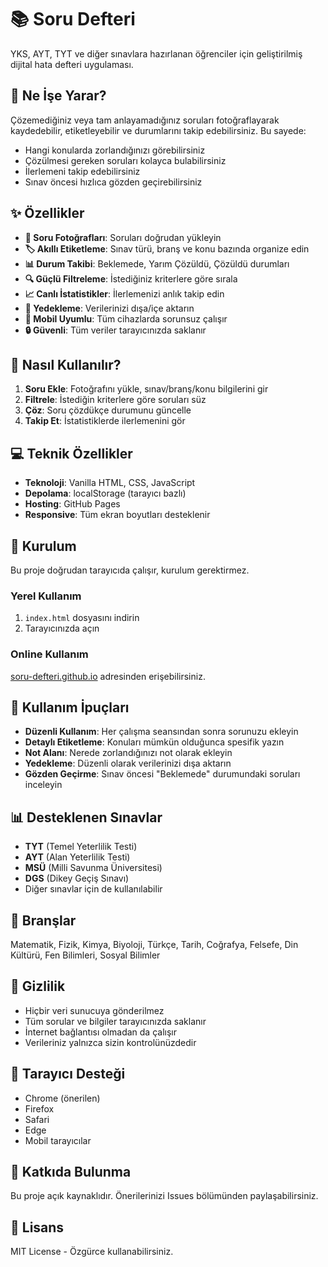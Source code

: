# 📚 Soru Defteri

YKS, AYT, TYT ve diğer sınavlara hazırlanan öğrenciler için geliştirilmiş dijital hata defteri uygulaması.

## 🎯 Ne İşe Yarar?

Çözemediğiniz veya tam anlayamadığınız soruları fotoğraflayarak kaydedebilir, etiketleyebilir ve durumlarını takip edebilirsiniz. Bu sayede:

- Hangi konularda zorlandığınızı görebilirsiniz
- Çözülmesi gereken soruları kolayca bulabilirsiniz  
- İlerlemeni takip edebilirsiniz
- Sınav öncesi hızlıca gözden geçirebilirsiniz

## ✨ Özellikler

- **📸 Soru Fotoğrafları**: Soruları doğrudan yükleyin
- **🏷️ Akıllı Etiketleme**: Sınav türü, branş ve konu bazında organize edin
- **📊 Durum Takibi**: Beklemede, Yarım Çözüldü, Çözüldü durumları
- **🔍 Güçlü Filtreleme**: İstediğiniz kriterlere göre sırala
- **📈 Canlı İstatistikler**: İlerlemenizi anlık takip edin
- **💾 Yedekleme**: Verilerinizi dışa/içe aktarın
- **📱 Mobil Uyumlu**: Tüm cihazlarda sorunsuz çalışır
- **🔒 Güvenli**: Tüm veriler tarayıcınızda saklanır

## 🚀 Nasıl Kullanılır?

1. **Soru Ekle**: Fotoğrafını yükle, sınav/branş/konu bilgilerini gir
2. **Filtrele**: İstediğin kriterlere göre soruları süz
3. **Çöz**: Soru çözdükçe durumunu güncelle
4. **Takip Et**: İstatistiklerde ilerlemenini gör

## 💻 Teknik Özellikler

- **Teknoloji**: Vanilla HTML, CSS, JavaScript
- **Depolama**: localStorage (tarayıcı bazlı)
- **Hosting**: GitHub Pages
- **Responsive**: Tüm ekran boyutları desteklenir

## 🔧 Kurulum

Bu proje doğrudan tarayıcıda çalışır, kurulum gerektirmez.

### Yerel Kullanım
1. `index.html` dosyasını indirin
2. Tarayıcınızda açın

### Online Kullanım  
[soru-defteri.github.io](https://username.github.io/soru-defteri) adresinden erişebilirsiniz.

## 📝 Kullanım İpuçları

- **Düzenli Kullanım**: Her çalışma seansından sonra sorunuzu ekleyin
- **Detaylı Etiketleme**: Konuları mümkün olduğunca spesifik yazın
- **Not Alanı**: Nerede zorlandığınızı not olarak ekleyin
- **Yedekleme**: Düzenli olarak verilerinizi dışa aktarın
- **Gözden Geçirme**: Sınav öncesi "Beklemede" durumundaki soruları inceleyin

## 📊 Desteklenen Sınavlar

- **TYT** (Temel Yeterlilik Testi)
- **AYT** (Alan Yeterlilik Testi) 
- **MSÜ** (Milli Savunma Üniversitesi)
- **DGS** (Dikey Geçiş Sınavı)
- Diğer sınavlar için de kullanılabilir

## 🎨 Branşlar

Matematik, Fizik, Kimya, Biyoloji, Türkçe, Tarih, Coğrafya, Felsefe, Din Kültürü, Fen Bilimleri, Sosyal Bilimler

## 🔐 Gizlilik

- Hiçbir veri sunucuya gönderilmez
- Tüm sorular ve bilgiler tarayıcınızda saklanır  
- İnternet bağlantısı olmadan da çalışır
- Verileriniz yalnızca sizin kontrolünüzdedir

## 📱 Tarayıcı Desteği

- Chrome (önerilen)
- Firefox  
- Safari
- Edge
- Mobil tarayıcılar

## 🤝 Katkıda Bulunma

Bu proje açık kaynaklıdır. Önerilerinizi Issues bölümünden paylaşabilirsiniz.

## 📄 Lisans

MIT License - Özgürce kullanabilirsiniz.
